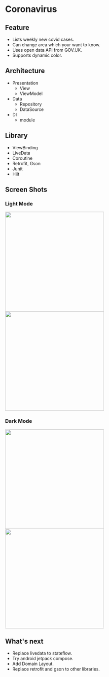 # Coronavirus

## Feature

- Lists weekly new covid cases.
- Can change area which your want to know.
- Uses open data API from GOV.UK.
- Supports dynamic color.

## Architecture

- Presentation
    - View
    - ViewModel
- Data
    - Repository
    - DataSource
- DI
    - module

## Library

- ViewBinding
- LiveData
- Coroutine
- Retrofit, Gson
- Junit
- Hilt

## Screen Shots

### Light Mode

<img src="https://user-images.githubusercontent.com/12123123/175833750-3e0d4886-18c1-4208-9359-05a7d7015a14.png" width="320"/>    <img src="https://user-images.githubusercontent.com/12123123/175833752-93394285-4dac-46ed-b3f8-f7ebc352d186.png" width="320"/>

### Dark Mode

<img src="https://user-images.githubusercontent.com/12123123/175833776-8902fed6-de5f-4d8f-8028-8c42cf3a3790.png" width="320"/>    <img src="https://user-images.githubusercontent.com/12123123/175833779-053514bc-bb9c-442b-ada4-7bb8dade4392.png" width="320"/>

## What's next

- Replace livedata to stateflow.
- Try android jetpack compose.
- Add Domain Layout.
- Replace retrofit and gson to other libraries.
